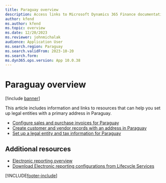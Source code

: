 ```yaml
---
title: Paraguay overview
description: Access links to Microsoft Dynamics 365 Finance documentation resources for Paraguay directing to resources about legal entites, invoices, and records. 
author: kfend
ms.author: kfend
ms.topic: overview
ms.date: 12/20/2023
ms.reviewer: johnmichalak
audience: Application User
ms.search.region: Paraguay
ms.search.validFrom: 2023-10-20
ms.search.form: 
ms.dyn365.ops.version: App 10.0.38
---
```


# Paraguay overview

[!include [banner](../../includes/banner.md)]

This article includes information and links to resources that can help you set up legal entities with a primary address in Paraguay.
- [Configure sales and purchase invoices for Paraguay](ltm-configure-invoices-paraguay.md)
- [Create customer and vendor records with an address in Paraguay](ltm-create-customer-vendor-paraguay.md)
- [Set up a legal entity and tax information for Paraguay](ltm-set-up-legal-entity-tax-paraguay.md)
  

## Additional resources

- [Electronic reporting overview](../../../fin-ops-core/dev-itpro/analytics/general-electronic-reporting.md)
- [Download Electronic reporting configurations from Lifecycle Services](../../../fin-ops-core/dev-itpro/analytics/download-electronic-reporting-configuration-lcs.md)

[!INCLUDE[footer-include](../../../includes/footer-banner.md)]
